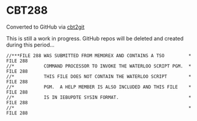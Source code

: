 # CBT288
Converted to GitHub via [cbt2git](https://github.com/wizardofzos/cbt2git)

This is still a work in progress. GitHub repos will be deleted and created during this period...

```
//***FILE 288 WAS SUBMITTED FROM MEMOREX AND CONTAINS A TSO         *   FILE 288
//*           COMMAND PROCESSOR TO INVOKE THE WATERLOO SCRIPT PGM.  *   FILE 288
//*           THIS FILE DOES NOT CONTAIN THE WATERLOO SCRIPT        *   FILE 288
//*           PGM.  A HELP MEMBER IS ALSO INCLUDED AND THIS FILE    *   FILE 288
//*           IS IN IEBUPDTE SYSIN FORMAT.                          *   FILE 288
//*                                                                 *   FILE 288
```
